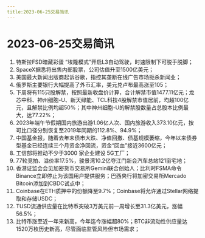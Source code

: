 ```yaml
---
title:2023-06-25交易简讯
---
```

# 2023-06-25交易简讯
1. 特斯拉FSD暗藏彩蛋 “埃隆模式”开启L3自动驾驶，时速限制下可脱手脱脚；
2. Sp­a­c­eX据悉将出售内部股票，公司估值升至1500亿美元；
3. 美国最大新闻出版商起诉谷歌，指控其垄断在线广告市场扼杀新闻业；
4. 俄罗斯主要银行大幅提高了外币汇率，美元兑卢布最高涨至105；
5. 下周将有115只股解禁，按照最新收盘价计算，合计解禁市值1477.11亿元；龙芯中科、神州细胞-U、新天绿能、TCL科技4股解禁市值居前，均超100亿元，且解禁比例均超50%；其中神州细胞-U的解禁股数量占总股本比例最大，达77.22%；
6. 2023年端午节假期国内旅游出游1.06亿人次、国内旅游收入373.10亿元，按可比口径分别恢复至2019年同期的112.8%、94.9%；
7. 中国基金报，随着去年末债市大跌、净值回撤、债基规模萎缩，今年以来债券型基金已经连续三个月资金净回流，资金“回血”接近3600亿元；
8. 工信部将推动不少于3000 家企业建设 5G工厂；
9. 77轮竞拍、溢价率17.5%，骏景湾10.2亿夺江门新会汽车总站121亩宅地；
10. 香港证监会会见加密货币交易所Gemini联合创始人；比利时FSMA命令Binance立即停止为该国用户提供服务；巴西央行将加密交易所Mercado Bitcoin添加到CBDC试点中；
11. Coinbase在ETH质押中的份额降至9.7%；Coinbase将允许通过Stellar网络提取和存储USDC；
12. TUSD流通供应量在比特币突破3万美元前一周增长至31.3亿美元，涨幅56.5%；
13. 比特币涨至近一年来新高，今年迄今涨幅超80%；BTC非流动性供应量达1520万枚历史新高，尽管面临监管风险但市场需求；